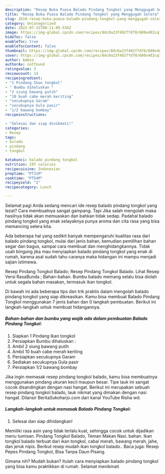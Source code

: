 ```yaml
---
description: "Resep Buka Puasa Balado Pindang Tongkol yang Menggugah Selera"
title: "Resep Buka Puasa Balado Pindang Tongkol yang Menggugah Selera"
slug: 2610-resep-buka-puasa-balado-pindang-tongkol-yang-menggugah-selera
category: Uncategorized
date: 2022-07-31T08:11:09.536Z
image: https://img-global.cpcdn.com/recipes/8dc0a23f492ffd70/680x482cq70/balado-pindang-tongkol-foto-resep-utama.jpg
hideToc: false
enableToc: true
enableTocContent: false
thumbnail: https://img-global.cpcdn.com/recipes/8dc0a23f492ffd70/680x482cq70/balado-pindang-tongkol-foto-resep-utama.jpg
cover: https://img-global.cpcdn.com/recipes/8dc0a23f492ffd70/680x482cq70/balado-pindang-tongkol-foto-resep-utama.jpg
author: Admin
authorAv: notfound
ratingvalue: 3
reviewcount: 14
recipeingredient:
- "1 Pindang Ikan tongkol"
- " Bumbu dihaluskan "
- "2 siung bawang putih"
- "10 buah cabe merah keriting"
- "secukupnya Garam"
- "secukupnya Gula pasir"
- "1/2 bawang bombay"
recipeinstructions:

- "Selesai dan siap dinikmati!"
categories:
- Resep
tags:
- balado
- pindang
- tongkol

katakunci: balado pindang tongkol 
nutrition: 197 calories
recipecuisine: Indonesian
preptime: "PT31M"
cooktime: "PT54M"
recipeyield: "2"
recipecategory: Lunch

---
```



Selamat pagi Anda sedang mencari ide resep balado pindang tongkol yang lezat? Cara membuatnya sangat gampang. Tapi Jika salah mengolah maka hasilnya tidak akan memuaskan dan bahkan tidak sedap. Padahal balado pindang tongkol yang enak selayaknya punya aroma dan cita rasa yang bisa memancing selera kita.


Ada beberapa hal yang sedikit banyak mempengaruhi kualitas rasa dari balado pindang tongkol, mulai dari jenis bahan, kemudian pemilihan bahan segar dan bagus, sampai cara membuat dan menghidangkannya. Tidak usah bingung jika mau menyiapkan balado pindang tongkol yang enak di rumah, karena asal sudah tahu caranya maka hidangan ini mampu menjadi sajian istimewa.

Resep Pindang Tongkol Balado; Resep Pindang Tongkol Balado. Lihat Resep Versi RasaBunda ; Bahan-bahan. Bumbu balado memang selalu bisa diolah untuk segala bahan masakan, termasuk ikan tongkol.


Di bawah ini ada beberapa tips dan trik praktis dalam mengolah balado pindang tongkol yang siap dikreasikan. Kamu bisa membuat Balado Pindang Tongkol menggunakan 7 jenis bahan dan 0 langkah pembuatan. Berikut ini langkah-langkah untuk membuat hidangannya.

<!--inarticleads1-->

##### Bahan-bahan dan bumbu yang wajib ada dalam pembuatan Balado Pindang Tongkol:

1. Siapkan 1 Pindang Ikan tongkol
1. Persiapkan  Bumbu dihaluskan :
1. Ambil 2 siung bawang putih
1. Ambil 10 buah cabe merah keriting
1. Persiapkan secukupnya Garam
1. Sediakan secukupnya Gula pasir
1. Persiapkan 1/2 bawang bombay


Jika ingin memasak resep pindang tongkol balado, kamu bisa membuatnya menggunakan pindang ukuran kecil maupun besar. Tipe lauk ini sangat cocok disandingkan dengan nasi hangat. Berikut ini merupakan sebuah resep pindang tongkol balado, lauk nikmat yang dimakan dengan nasi hangat. Dilansir BeritaSukoharjo.com dari kanal YouTube Risha wd. 

<!--inarticleads2-->

##### Langkah-langkah untuk memasak Balado Pindang Tongkol:


1. Selesai dan siap dihidangkan!

Memiliki rasa asin yang tidak terlalu kuat, sehingga cocok untuk dijadikan menu tumisan. Pindang Tongkol Balado, Teman Makan Nasi. bahan. Ikan tongkol balado terbuat dari ikan tongkol, cabai merah, bawang merah, jahe, dan jeruk nipis. Berikut resep mudah ikan tongkol balado.. Baca juga: Resep Pepes Pindang Tongkol, Bisa Tanpa Daun Pisang. 

Gimana nih? Mudah bukan? Itulah cara menyiapkan balado pindang tongkol yang bisa kamu praktikkan di rumah. Selamat menikmati
